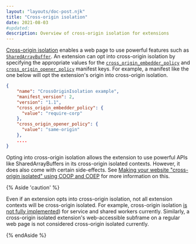 ```yaml
---
layout: "layouts/doc-post.njk"
title: "Cross-origin isolation"
date: 2021-08-03
#updated:
description: Overview of cross-origin isolation for extensions
---
```


[Cross-origin isolation][web-coi-guide] enables a web page to use powerful features such as
[`SharedArrayBuffer`][mdn-sharedarraybuffer]. An extension can opt into cross-origin isolation by
specifying the appropriate values for the [`cross_origin_embedder_policy`][doc-coep] and
[`cross_origin_opener_policy`][doc-coop] manifest keys. For example, a manifest like the one below
will opt the extension's origin into cross-origin isolation.

```json
{
    "name": "CrossOriginIsolation example",
    "manifest_version": 2,
    "version": "1.1",
    "cross_origin_embedder_policy": {
      "value": "require-corp"
    },
    "cross_origin_opener_policy": {
      "value": "same-origin"
    },
    ....
}
```

Opting into cross-origin isolation allows the extension to use powerful APIs like SharedArrayBuffers
in its cross-origin isolated contexts. However, it does also come with certain side-effects. See
[Making your website "cross-origin isolated" using COOP and COEP](https://web.dev/coop-coep/) for
more information on this.

{% Aside 'caution' %}

Even if an extension opts into cross-origin isolation, not all extension contexts will be
cross-origin isolated. For example, cross-origin isolation [is not fully implemented][crbug-issue])
for service and shared workers currently. Similarly, a cross-origin isolated extension's
web-accessible subframe on a regular web page is not considered cross-origin isolated currently.

{% endAside %}

[crbug-issue]: https://bugs.chromium.org/p/chromium/issues/detail?id=1131404
[doc-coep]: /docs/extensions/mv2/manifest/cross_origin_embedder_policy
[doc-coop]: /docs/extensions/mv2/manifest/cross_origin_opener_policy
[mdn-sharedarraybuffer]: https://developer.mozilla.org/en-US/docs/Web/JavaScript/Reference/Global_Objects/SharedArrayBuffer
[web-coi-guide]: https://web.dev/cross-origin-isolation-guide/
